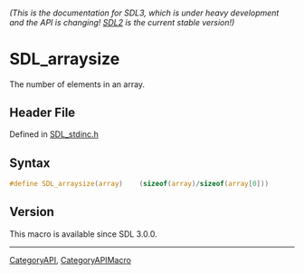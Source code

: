 ###### (This is the documentation for SDL3, which is under heavy development and the API is changing! [SDL2](https://wiki.libsdl.org/SDL2/) is the current stable version!)
# SDL_arraysize

The number of elements in an array.

## Header File

Defined in [SDL_stdinc.h](https://github.com/libsdl-org/SDL/blob/main/include/SDL3/SDL_stdinc.h)

## Syntax

```c
#define SDL_arraysize(array)    (sizeof(array)/sizeof(array[0]))
```

## Version

This macro is available since SDL 3.0.0.

----
[CategoryAPI](CategoryAPI), [CategoryAPIMacro](CategoryAPIMacro)

